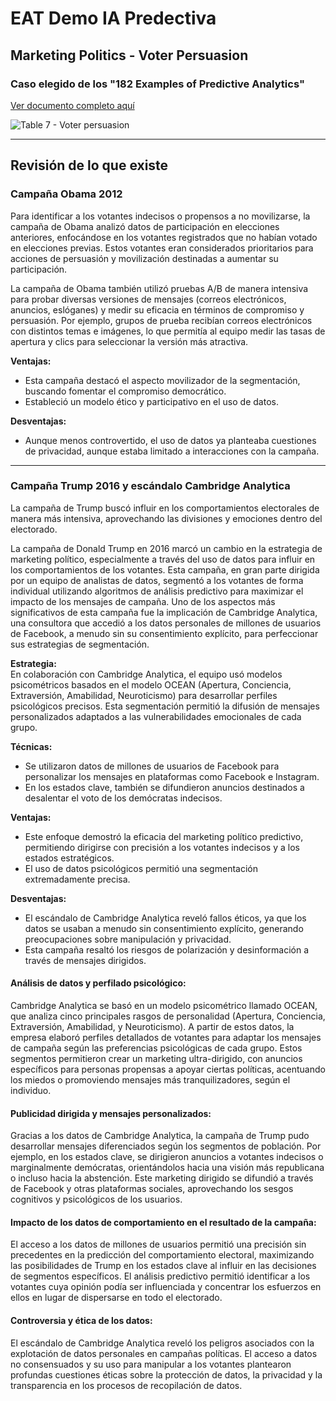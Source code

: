 # EAT Demo IA Predectiva

## Marketing Politics - Voter Persuasion 

### Caso elegido de los "182 Examples of Predictive Analytics" 
[Ver documento completo aquí](https://1drv.ms/b/s!AtNNGt4B6rm7gtZHJJy5f4p1Il9OjQ?e=v1bmu3)

![Table 7 - Voter persuasion](<img width="409" alt="Capture d’écran 2024-11-06 à 08 58 13" src="https://github.com/user-attachments/assets/8b384356-2fce-4738-85d1-6dcbc8639590">)

---

## Revisión de lo que existe

### Campaña Obama 2012
Para identificar a los votantes indecisos o propensos a no movilizarse, la campaña de Obama analizó datos de participación en elecciones anteriores, enfocándose en los votantes registrados que no habían votado en elecciones previas. Estos votantes eran considerados prioritarios para acciones de persuasión y movilización destinadas a aumentar su participación.

La campaña de Obama también utilizó pruebas A/B de manera intensiva para probar diversas versiones de mensajes (correos electrónicos, anuncios, eslóganes) y medir su eficacia en términos de compromiso y persuasión. Por ejemplo, grupos de prueba recibían correos electrónicos con distintos temas e imágenes, lo que permitía al equipo medir las tasas de apertura y clics para seleccionar la versión más atractiva.

**Ventajas:**  
- Esta campaña destacó el aspecto movilizador de la segmentación, buscando fomentar el compromiso democrático.  
- Estableció un modelo ético y participativo en el uso de datos.  

**Desventajas:**  
- Aunque menos controvertido, el uso de datos ya planteaba cuestiones de privacidad, aunque estaba limitado a interacciones con la campaña.

---

### Campaña Trump 2016 y escándalo Cambridge Analytica
La campaña de Trump buscó influir en los comportamientos electorales de manera más intensiva, aprovechando las divisiones y emociones dentro del electorado.

La campaña de Donald Trump en 2016 marcó un cambio en la estrategia de marketing político, especialmente a través del uso de datos para influir en los comportamientos de los votantes. Esta campaña, en gran parte dirigida por un equipo de analistas de datos, segmentó a los votantes de forma individual utilizando algoritmos de análisis predictivo para maximizar el impacto de los mensajes de campaña. Uno de los aspectos más significativos de esta campaña fue la implicación de Cambridge Analytica, una consultora que accedió a los datos personales de millones de usuarios de Facebook, a menudo sin su consentimiento explícito, para perfeccionar sus estrategias de segmentación.

**Estrategia:**  
En colaboración con Cambridge Analytica, el equipo usó modelos psicométricos basados en el modelo OCEAN (Apertura, Conciencia, Extraversión, Amabilidad, Neuroticismo) para desarrollar perfiles psicológicos precisos. Esta segmentación permitió la difusión de mensajes personalizados adaptados a las vulnerabilidades emocionales de cada grupo.

**Técnicas:**  
- Se utilizaron datos de millones de usuarios de Facebook para personalizar los mensajes en plataformas como Facebook e Instagram.  
- En los estados clave, también se difundieron anuncios destinados a desalentar el voto de los demócratas indecisos.

**Ventajas:**  
- Este enfoque demostró la eficacia del marketing político predictivo, permitiendo dirigirse con precisión a los votantes indecisos y a los estados estratégicos.  
- El uso de datos psicológicos permitió una segmentación extremadamente precisa.

**Desventajas:**  
- El escándalo de Cambridge Analytica reveló fallos éticos, ya que los datos se usaban a menudo sin consentimiento explícito, generando preocupaciones sobre manipulación y privacidad.  
- Esta campaña resaltó los riesgos de polarización y desinformación a través de mensajes dirigidos.

#### Análisis de datos y perfilado psicológico:
Cambridge Analytica se basó en un modelo psicométrico llamado OCEAN, que analiza cinco principales rasgos de personalidad (Apertura, Conciencia, Extraversión, Amabilidad, y Neuroticismo). A partir de estos datos, la empresa elaboró perfiles detallados de votantes para adaptar los mensajes de campaña según las preferencias psicológicas de cada grupo. Estos segmentos permitieron crear un marketing ultra-dirigido, con anuncios específicos para personas propensas a apoyar ciertas políticas, acentuando los miedos o promoviendo mensajes más tranquilizadores, según el individuo.

#### Publicidad dirigida y mensajes personalizados:
Gracias a los datos de Cambridge Analytica, la campaña de Trump pudo desarrollar mensajes diferenciados según los segmentos de población. Por ejemplo, en los estados clave, se dirigieron anuncios a votantes indecisos o marginalmente demócratas, orientándolos hacia una visión más republicana o incluso hacia la abstención. Este marketing dirigido se difundió a través de Facebook y otras plataformas sociales, aprovechando los sesgos cognitivos y psicológicos de los usuarios.

#### Impacto de los datos de comportamiento en el resultado de la campaña:
El acceso a los datos de millones de usuarios permitió una precisión sin precedentes en la predicción del comportamiento electoral, maximizando las posibilidades de Trump en los estados clave al influir en las decisiones de segmentos específicos. El análisis predictivo permitió identificar a los votantes cuya opinión podía ser influenciada y concentrar los esfuerzos en ellos en lugar de dispersarse en todo el electorado.

#### Controversia y ética de los datos:
El escándalo de Cambridge Analytica reveló los peligros asociados con la explotación de datos personales en campañas políticas. El acceso a datos no consensuados y su uso para manipular a los votantes plantearon profundas cuestiones éticas sobre la protección de datos, la privacidad y la transparencia en los procesos de recopilación de datos.
